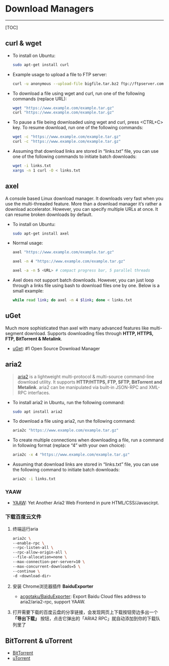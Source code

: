 # Download Managers

-----

[TOC]

## curl & wget

* To install on Ubuntu:
  ```sh
  sudo apt-get install curl
  ```

* Example usage to upload a file to FTP server:
  ```sh
  curl -u anonymous --upload-file bigfile.tar.bz2 ftp://ftpserver.com/somedir/
  ```

* To download a file using wget and curl, run one of the following commands (replace URL):
  ```sh
  wget "https://www.example.com/example.tar.gz"
  curl "https://www.example.com/example.tar.gz"
  ```

* To pause a file being downloaded using wget and curl, press <CTRL+C> key. To resume download, run one of the following commands:
  ```sh
  wget -c "https://www.example.com/example.tar.gz"
  curl -c "https://www.example.com/example.tar.gz"  
  ```

* Assuming that download links are stored in “links.txt” file, you can use one of the following commands to initiate batch downloads:
  ```sh
  wget -i links.txt
  xargs -n 1 curl -O < links.txt
  ```

## axel

A console based Linux download manager. It downloads very fast when you use the multi-threaded feature. More than a download manager it’s rather a download accelerator. However, you can specify multiple URLs at once. It can resume broken downloads by default.

* To install on Ubuntu:
  ```sh
  sudo apt-get install axel
  ```

* Normal usage:
  ```sh
  axel "https://www.example.com/example.tar.gz"

  axel -n 4 "https://www.example.com/example.tar.gz"

  axel -a -n 5 <URL> # compact progress bar, 5 parallel threads
  ```

* Axel does not support batch downloads. However, you can just loop through a links file using bash to download files one by one. Below is a small example:
  ```sh
  while read link; do axel -n 4 $link; done < links.txt
  ```

## uGet

Much more sophisticated than axel with many advanced features like multi-segment download. Supports downloading files through **HTTP, HTTPS, FTP, BitTorrent & Metalink**.

* [uGet](https://ugetdm.com/): #1 Open Source Download Manager


## aria2

> [aria2](https://aria2.github.io/) is a lightweight multi-protocol & multi-source command-line download utility. It supports **HTTP/HTTPS, FTP, SFTP, BitTorrent and Metalink**. aria2 can be manipulated via built-in JSON-RPC and XML-RPC interfaces.


* To install aria2 in Ubuntu, run the following command:
  ```sh
  sudo apt install aria2
  ```

* To download a file using aria2, run the following command:
  ```sh
  aria2c "https://www.example.com/example.tar.gz"
  ```

* To create multiple connections when downloading a file, run a command in following format (replace “4” with your own choice):
  ```sh
  aria2c -x 4 "https://www.example.com/example.tar.gz"
  ```

* Assuming that download links are stored in “links.txt” file, you can use the following command to initiate batch downloads:
  ```sh
  aria2c -i links.txt
  ```

### YAAW

* [YAAW](http://binux.github.io/yaaw/): Yet Another Aria2 Web Frontend in pure HTML/CSS/Javascirpt.

### 下载百度云文件

1. 终端运行aria
    ```sh
    aria2c \
    --enable-rpc \
    --rpc-listen-all \
    --rpc-allow-origin-all \
    --file-allocation=none \
    --max-connection-per-server=10 \
    --max-concurrent-downloads=5 \
    --continue \
    -d <download-dir>
    ```

2. 安装 Chrome浏览器插件 **BaiduExporter**
    * [acgotaku/BaiduExporter](https://github.com/acgotaku/BaiduExporter/): Export Baidu Cloud files address to aria2/aria2-rpc, support YAAW.

3. 打开需要下载的百度云盘的分享链接，会发现网页上下载按钮旁边多出一个 **「导出下载」** 按钮，点击它弹出的「ARIA2 RPC」就自动添加到你的下载队列里了


## BitTorrent & uTorrent

* [BitTorrent](http://www.bittorrent.com/)
* [uTorrent](http://www.utorrent.com/)
